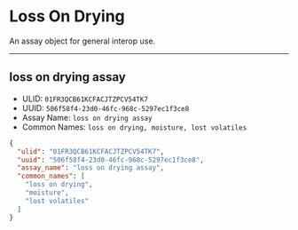 # Loss On Drying

An assay object for general interop use.

----------------------------------------

## loss on drying assay

* ULID: `01FR3QCB61KCFACJTZPCV54TK7`
* UUID: `506f58f4-23d0-46fc-968c-5297ec1f3ce8`
* Assay Name: `loss on drying assay`
* Common Names: `loss on drying, moisture, lost volatiles`

```json
{
  "ulid": "01FR3QCB61KCFACJTZPCV54TK7",
  "uuid": "506f58f4-23d0-46fc-968c-5297ec1f3ce8",
  "assay_name": "loss on drying assay",
  "common_names": [
    "loss on drying",
    "moisture",
    "lost volatiles"
  ]
}
```